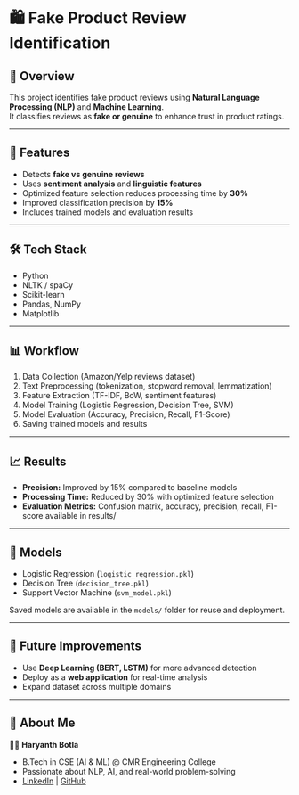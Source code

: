 # 🛍️ Fake Product Review Identification  

## 📌 Overview  
This project identifies fake product reviews using **Natural Language Processing (NLP)** and **Machine Learning**.  
It classifies reviews as **fake or genuine** to enhance trust in product ratings.  

---

## 🚀 Features  
- Detects **fake vs genuine reviews**  
- Uses **sentiment analysis** and **linguistic features**  
- Optimized feature selection reduces processing time by **30%**  
- Improved classification precision by **15%**  
- Includes trained models and evaluation results  

---

## 🛠️ Tech Stack  
- Python  
- NLTK / spaCy  
- Scikit-learn  
- Pandas, NumPy  
- Matplotlib  

---

## 📊 Workflow  
1. Data Collection (Amazon/Yelp reviews dataset)  
2. Text Preprocessing (tokenization, stopword removal, lemmatization)  
3. Feature Extraction (TF-IDF, BoW, sentiment features)  
4. Model Training (Logistic Regression, Decision Tree, SVM)  
5. Model Evaluation (Accuracy, Precision, Recall, F1-Score)  
6. Saving trained models and results  

---

## 📈 Results  
- **Precision:** Improved by 15% compared to baseline models  
- **Processing Time:** Reduced by 30% with optimized feature selection  
- **Evaluation Metrics:** Confusion matrix, accuracy, precision, recall, F1-score available in results/  

---

## 🧠 Models  
- Logistic Regression (`logistic_regression.pkl`)  
- Decision Tree (`decision_tree.pkl`)  
- Support Vector Machine (`svm_model.pkl`)  

Saved models are available in the `models/` folder for reuse and deployment.  

---

## 🔮 Future Improvements  
- Use **Deep Learning (BERT, LSTM)** for more advanced detection  
- Deploy as a **web application** for real-time analysis  
- Expand dataset across multiple domains  

---

## 🙋 About Me  
👨‍💻 **Haryanth Botla**  
- B.Tech in CSE (AI & ML) @ CMR Engineering College  
- Passionate about NLP, AI, and real-world problem-solving  
- [LinkedIn](https://linkedin.com/in/Haryanth) | [GitHub](https://github.com/Haryanth-Botla)  

